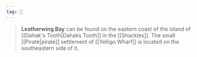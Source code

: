 ```yaml
---
tag: 🌊
---
```

> **Leatherwing Bay** can be found on the eastern coast of the island of [[Dahak's Tooth|Dahaks Tooth]] in the [[Shackles]]. The small [[Pirate|pirate]] settlement of [[Yelligo Wharf]] is located on the southeastern side of it.








